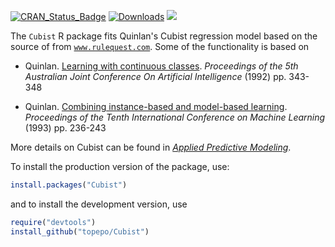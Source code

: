 
[![CRAN_Status_Badge](http://www.r-pkg.org/badges/version/Cubist)](http://cran.r-project.org/web/packages/Cubist)
[![Downloads](http://cranlogs.r-pkg.org/badges/Cubist)](http://cran.rstudio.com/package=Cubist)
![](https://img.shields.io/badge/lifecycle-maturing-blue.svg)

The `Cubist` R package fits Quinlan's Cubist regression model based on the source of from [`www.rulequest.com`](http://www.rulequest.com/cubist-info.html). Some of the functionality is based on 

*  Quinlan. [Learning with continuous classes](https://scholar.google.com/scholar?hl=en&as_sdt=0%2C7&q=%22Learning+with+continuous+classes%22&btnG=). _Proceedings of the 5th Australian Joint Conference On Artificial Intelligence_ (1992) pp. 343-348

* Quinlan. [Combining instance-based and model-based learning](https://scholar.google.com/scholar?hl=en&as_sdt=0%2C7&q=%22Combining+instance-based+and+model-based+learning%22&btnG=). _Proceedings of the Tenth International Conference on Machine Learning_ (1993) pp. 236-243

More details on Cubist can be found in [_Applied Predictive Modeling_](http://appliedpredictivemodeling.com/). 

To install the production version of the package, use:

```r
install.packages("Cubist")
```

and to install the development version, use

```r
require("devtools")
install_github("topepo/Cubist")
```





